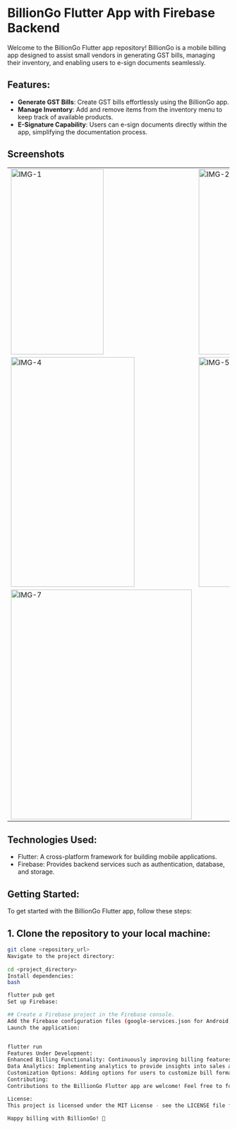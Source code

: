 
# BillionGo Flutter App with Firebase Backend

Welcome to the BillionGo Flutter app repository! BillionGo is a mobile billing app designed to assist small vendors in generating GST bills, managing their inventory, and enabling users to e-sign documents seamlessly.

## Features:

- **Generate GST Bills**: Create GST bills effortlessly using the BillionGo app.
- **Manage Inventory**: Add and remove items from the inventory menu to keep track of available products.
- **E-Signature Capability**: Users can e-sign documents directly within the app, simplifying the documentation process.

## Screenshots

<div align="center">
  <table>
    <tr>
      <td><img src="https://github.com/user-attachments/assets/3bbf1e70-8541-495b-99d2-8ab93c026971" width="210px" height="420px" alt="IMG-1"/></td>
      <td><img src="https://github.com/user-attachments/assets/f71b2d9f-6f15-4821-88d3-29db8a4706dd" width="210px" height="420px" alt="IMG-2"/></td>
      <td><img src="https://github.com/user-attachments/assets/51e84b8e-5484-47df-af46-454f4761a94f" width="210px" height="420px" alt="IMG-3"/></td>
    </tr>
    <tr>
      <td><img src="https://github.com/user-attachments/assets/b12ac578-b074-443a-9569-abbc26e74151" width="280px" height="520px" alt="IMG-4"/></td>
      <td><img src="https://github.com/user-attachments/assets/fa4e5952-8e6a-43b9-a3ff-73d958ec32c8" width="280px" height="520px" alt="IMG-5"/></td>
      <td><img src="https://github.com/user-attachments/assets/d9961eb2-5278-42ef-916c-6c704a022f14" width="280px" height="520px" alt="IMG-6"/></td>
    </tr>
    <tr>
      <td><img src="https://github.com/user-attachments/assets/0f5aaba4-357a-4de3-974f-5cd3608e8771" width="410px" height="520px" alt="IMG-7"/></td>
    </tr>
  </table>
</div>




## Technologies Used:

- Flutter: A cross-platform framework for building mobile applications.
- Firebase: Provides backend services such as authentication, database, and storage.

## Getting Started:

To get started with the BillionGo Flutter app, follow these steps:

##  1. Clone the repository to your local machine:

```bash
git clone <repository_url>
Navigate to the project directory:
 
cd <project_directory>
Install dependencies:
bash

flutter pub get
Set up Firebase:

## Create a Firebase project in the Firebase console.
Add the Firebase configuration files (google-services.json for Android, GoogleService-Info.plist for iOS) to the android/app and ios directories, respectively.
Launch the application:


flutter run
Features Under Development:
Enhanced Billing Functionality: Continuously improving billing features for a smoother user experience.
Data Analytics: Implementing analytics to provide insights into sales and inventory management.
Customization Options: Adding options for users to customize bill formats and item categories.
Contributing:
Contributions to the BillionGo Flutter app are welcome! Feel free to fork the repository and submit pull requests with your enhancements or bug fixes.

License:
This project is licensed under the MIT License - see the LICENSE file for details.

Happy billing with BillionGo! 🚀

